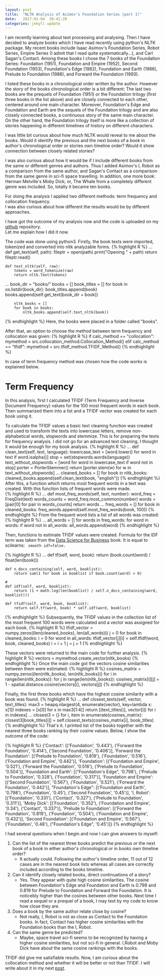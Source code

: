```yaml
---
layout: post
title:  "NLTK Analysis of Asimov's Foundation Series (part I)"
date:   2017-01-04  20:41:20
categories: jekyll update
---
```


I am recently learning about text processing and analysing. 
Then I have decided to analyze books which I have read recently using python's NLTK package. 
My recent books include Isaac Asimov's Foundation Series, Robot Series, Empire Series 
(I admit that I read quite systematically...), and Carl Sagan's Contact. 
Among these books I chose the 7 books of the Foundation Series: 
Foundation (1951), Foundation and Empire (1952), Second Foundation (1953), 
Foundation's Edge (1982), Foundation and Earth (1986), Prelude to Foundation (1988), 
and Forward the Foundation (1993). 

I listed these books in a chronological order written by the author. 
However the story of the books chronological order is a bit different: 
The last two books are the prequels of Foundation (1951) or the Foundation trilogy 
(first three books in the list above) and are closely connected to each other, 
centered around one main character. Moreover, Foundation's Edge and Foundation and 
Earth are the sequels of the Foundation trilogy and are also closely connected books, 
a continuous story of the same main character. On the other hand, the Foundation trilogy itself is more like 
a collection of stories happening in different timelines of history on different characters. 

I was little bit curious about how much NLTK would reveal to me about the books. 
Would it identify the previous and the next books of a book in author's chronological order 
or stories own timeline order? Would it show connection between closely related stories? 

I was also curious about how it would be if I include different books from the same or different 
genres and authors. Thus I added Asimov's I, Robot as a comparison from the same author, 
and Sagan's Contact as a comparison from the same genre in sci-fi space travelling. 
In addition, one more book: Herman Melville's Moby Dick; or, The Whale from a completely 
different genre was included. So, totally it became ten books. 

For doing the analysis I applied two different methods: term frequency and collocation frequency.  
I was also curious about how different the results would be by different approaches. 

I have got the outcome of my analysis now and the code is uploaded on my 
[github][github-bookmatcher] repository.  
Let me explain how I did it now.  

The code was done using python3. Firstly, the book texts were imported, tokenized and converted into nltk analyzable forms. 
{% highlight R %}
...
    def get_text(self, path):
        fileptr = open(path)
        print("Opening " + path)
        return fileptr.read()

    def text_nltk(self, raw):
        tokens = word_tokenize(raw)
        return nltk.Text(tokens)
...
        book_dir = "books/"
        books = []
        book_titles = []
        for book in os.listdir(book_dir):
            book_titles.append(book)
            books.append(self.get_text(book_dir + book))

        nltk_books = []
        for book in books:
            nltk_books.append(self.text_nltk(book))
{% endhighlight %}
Here, the books were placed in a folder called "books". 

After that, an option to choose the method between term frequency and collocation was given: 
{% highlight R %}
       if calc_method == "collocation":
            mymethod = src.collocation_method.Collocation_Method()
       elif calc_method == "tfidf":
            mymethod = src.tfidf_method.TFIDF_Method()
{% endhighlight %}

In case of term frequency method was chosen how the code works is explained below.

# Term Frequency

In this analysis, first I calculated TFIDF (Term Frequency and Inverse Document Frequency) values for the 100 most
frequent words in each book. Then summarized them into a list and a TFIDF 
vector was created for each book using it. 

To calculate the TFIDF values a basic text cleaning function was created and used to transform the 
texts into lowercase letters, remove non-alphabetical words, stopwords and stemmize. 
This is for preparing the texts for frequency analysis. I did not go for an advanced text cleaning. 
I thought it would be enough for my book analysis. 
{% highlight R %}
...
    def clean_text(self, text, language):
        lowercase_text = [word.lower() for word in text if word.isalpha()]
        stop = set(stopwords.words(language))
        text_without_stopwords = [word for word in lowercase_text if word not in stop]
        porter = PorterStemmer()
        return [porter.stem(w) for w in text_without_stopwords]
...
        cleaned_books = []
        for book in nltk_books:
            cleaned_books.append(self.clean_text(book, "english"))
{% endhighlight %}
After this, a function which returns most frequent words in a text was created. With this function 
lists of frequent words were made.  
{% highlight R %}
...
    def most_freq_words(self, text, number):
        word_freq = FreqDist(text)
        words_counts = word_freq.most_common(number)
        words = [pair[0] for pair in words_counts]
        return words
...
        freq_words = []
        for book in cleaned_books:
            freq_words.append(self.most_freq_words(book, 100))
{% endhighlight %}
From the frequent word lists a list of all words was created:
{% highlight R %}
...
        all_words = []
        for words in freq_words:
            for word in words:
                if word not in all_words:
                    all_words.append(word)
{% endhighlight %}

Then, functions to estimate TFIDF values were created. Formula for the IDF term was taken from the [Data Science for Business][book-url] book. It is equal to scilearns:
`` smooth idf=false.``

{% highlight R %}
...
    def tf(self, word, book):
        return (book.count(word) / float(len(book)))

    def n_docs_containing(self, word, booklist):
        return sum(1 for book in booklist if book.count(word) > 0)

    # 
    def idf(self, word, booklist):
        return (1 + math.log(len(booklist) / self.n_docs_containing(word, booklist)))

    def tfidf(self, word, book, booklist):
        return self.tf(word, book) * self.idf(word, booklist)
{% endhighlight %}
Subsequently, the TFIDF values in the collection list of the most frequent 100 words were calculated 
and a vector was assigned for each book.
{% highlight R %}
        tfidf_vector = numpy.zeros((len(cleaned_books), len(all_words)))
        j = 0
        for book in cleaned_books:
            i = 0
            for word in all_words:
                tfidf_vector[j][i] = self.tfidf(word, book, cleaned_books)
                i = i + 1
            j = j + 1
{% endhighlight %}

These vectors were returned to the main code for further analysis.
{% highlight R %}
vectors = mymethod.create_vector(nltk_books)
{% endhighlight %}
Once the main code got the vectors cosine similarities between them were estimated:
{% highlight R %}
        cosines_matrix = numpy.zeros((len(nltk_books), len(nltk_books)))
        for i in range(len(nltk_books)):
            for j in range(len(nltk_books)):
                cosines_matrix[i][j] = 1 - spatial.distance.cosine(vectors[i], vectors[j])
{% endhighlight %}

Finally, the first three books which have the highest cosine similarity with a book was found. 
{% highlight R %}
...
    def closest_texts(self, vector, text_titles):
        max3 = heapq.nlargest(4, enumerate(vector), key=lambda x: x[1])
        indexes = [x[0] for x in max3[1:4]]
        return [(text_titles[i], vector[i]) for i in indexes]
...
        closest3 = {}
        for i, item in enumerate(cosines_matrix):
            closest3[book_titles[i]] = self.closest_texts(cosines_matrix[i], book_titles)
{% endhighlight %}
That's it. I printed list of the books together with the nearest three books ranking by
their cosine values. Below, I show the outcome of the code:

 {% highlight R %}
{'Contact':                 [('Foundation', '0.443'),
                             ('Forward the Foundation', '0.414'),
                             ('Second Foundation', '0.406')],
 'Forward the Foundation':  [('Prelude to Foundation', '0.819'),
                             ('Foundation', '0.516'),
                             ('Foundation and Empire', '0.442')],
 'Foundation':              [('Foundation and Empire', '0.521'),
                             ('Forward the Foundation', '0.516'),
                             ('Prelude to Foundation', '0.504')],
 'Foundation and Earth':    [("Foundation's Edge", '0.798'),
                             ('Prelude to Foundation', '0.328'),
                             ('Foundation', '0.317')],
 'Foundation and Empire':   [('Second Foundation', '0.567'),
                             ('Foundation', '0.521'),
                             ('Forward the Foundation', '0.442')],
 "Foundation's Edge":       [('Foundation and Earth', '0.798'),
                             ('Foundation', '0.45'),
                             ('Second Foundation', '0.45')],
 'I, Robot':                [('Foundation', '0.331'),
                             ('Contact', '0.327'),
                             ('Prelude to Foundation', '0.311')],
 'Moby Dick':               [('Foundation', '0.352'),
                             ('Foundation and Empire', '0.34'),
                             ('Contact', '0.337')],
 'Prelude to Foundation':   [('Forward the Foundation', '0.819'),
                             ('Foundation', '0.504'),
                             ('Foundation and Empire', '0.432')],
 'Second Foundation':       [('Foundation and Empire', '0.567'),
                             ('Foundation', '0.48'),
                             ("Foundation's Edge", '0.45')]}
 {% endhighlight %}

I had several questions when I begin and now I can give answers to myself:
1. Can the list of the nearest three books predict the previous or the next book of a book in either 
author's chronological or in books own timeline order?   
    * It actually could. Following the author's timeline order, 11 out of 12 cases are in the nearest 
book lists whereas all cases are correctly included according to the books timeline. 
2. Can it identify closely related books, direct continuations of a story?  
    * Yes. They appear with quite high cosine similarities. The cosine between 
Foundation's Edge and Foundation and Earth is 0.798 and 0.819 for Prelude to Foundation and Forward 
the Foundation. It is noticebly higher than the cosines between other books. 
Next time I read a sequel or a prequel of a book, I may test by my code to know how close they are. 
3. Does a book by the same author relate close by cosine?  
    * Not really, I, Robot is not as close as Contact to the Foundation books. In fact, Contact has higher cosine similarities with the Foundation books than the I, Robot.  
4. Can the same genre be predicted?   
    * Maybe, space travel sci-fi seems to be recognized by having a higher cosine similarities, 
but not sci-fi in general. I,Robot and Moby Dick have about the same cosine rankings with the books.  

TFIDF did give me satisfiable results. Now, I am curious about the collocation method and whether 
it will be better or not than TFIDF. I will write about it in my next [post][partII].

[github-bookmatcher]: https://github.com/ecsuvd/book-matcher
[partII]: http://data.altai.se/jekyll/update/2017/02/01/Foundation_books_II.html
[book-url]: https://www.goodreads.com/book/show/17912916-data-science-for-business
